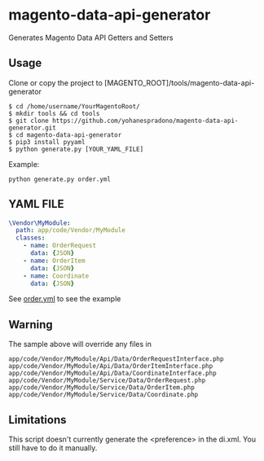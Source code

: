 # magento-data-api-generator
Generates Magento Data API Getters and Setters

## Usage
Clone or copy the project to [MAGENTO_ROOT]/tools/magento-data-api-generator
```
$ cd /home/username/YourMagentoRoot/
$ mkdir tools && cd tools
$ git clone https://github.com/yohanespradono/magento-data-api-generator.git
$ cd magento-data-api-generator
$ pip3 install pyyaml
$ python generate.py [YOUR_YAML_FILE]
```

Example:

`python generate.py order.yml`


## YAML FILE

```yaml
\Vendor\MyModule:
  path: app/code/Vendor/MyModule
  classes:
    - name: OrderRequest
      data: {JSON}
    - name: OrderItem
      data: {JSON}
    - name: Coordinate
      data: {JSON}
```

See [order.yml](order.yml) to see the example


## Warning
The sample above will override any files in
```
app/code/Vendor/MyModule/Api/Data/OrderRequestInterface.php
app/code/Vendor/MyModule/Api/Data/OrderItemInterface.php
app/code/Vendor/MyModule/Api/Data/CoordinateInterface.php
app/code/Vendor/MyModule/Service/Data/OrderRequest.php
app/code/Vendor/MyModule/Service/Data/OrderItem.php
app/code/Vendor/MyModule/Service/Data/Coordinate.php
```

## Limitations
This script doesn't currently generate the \<preference\> in the di.xml. You still have to do it manually.

